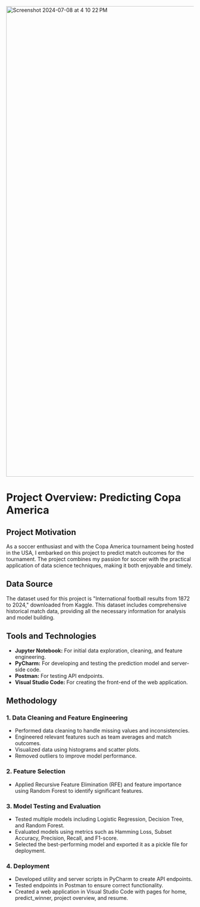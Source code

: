 
<img width="1265" alt="Screenshot 2024-07-08 at 4 10 22 PM" src="https://github.com/KristianFig/Soccer-predictions/assets/167266044/cb49660f-43cd-48b9-9683-23052166b763">

# Project Overview: Predicting Copa America

## Project Motivation
As a soccer enthusiast and with the Copa America tournament being hosted in the USA, I embarked on this project to predict match outcomes for the tournament. The project combines my passion for soccer with the practical application of data science techniques, making it both enjoyable and timely.

## Data Source
The dataset used for this project is "International football results from 1872 to 2024," downloaded from Kaggle. This dataset includes comprehensive historical match data, providing all the necessary information for analysis and model building.

## Tools and Technologies
- **Jupyter Notebook:** For initial data exploration, cleaning, and feature engineering.
- **PyCharm:** For developing and testing the prediction model and server-side code.
- **Postman:** For testing API endpoints.
- **Visual Studio Code:** For creating the front-end of the web application.

## Methodology

### 1. Data Cleaning and Feature Engineering
- Performed data cleaning to handle missing values and inconsistencies.
- Engineered relevant features such as team averages and match outcomes.
- Visualized data using histograms and scatter plots.
- Removed outliers to improve model performance.

### 2. Feature Selection
- Applied Recursive Feature Elimination (RFE) and feature importance using Random Forest to identify significant features.

### 3. Model Testing and Evaluation
- Tested multiple models including Logistic Regression, Decision Tree, and Random Forest.
- Evaluated models using metrics such as Hamming Loss, Subset Accuracy, Precision, Recall, and F1-score.
- Selected the best-performing model and exported it as a pickle file for deployment.

### 4. Deployment
- Developed utility and server scripts in PyCharm to create API endpoints.
- Tested endpoints in Postman to ensure correct functionality.
- Created a web application in Visual Studio Code with pages for home, predict_winner, project overview, and resume.
